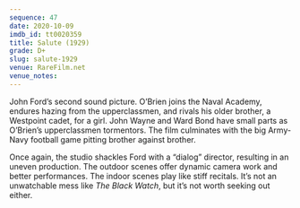 ```yaml
---
sequence: 47
date: 2020-10-09
imdb_id: tt0020359
title: Salute (1929)
grade: D+
slug: salute-1929
venue: RareFilm.net
venue_notes:
---
```


John Ford’s second sound picture. O’Brien joins the Naval Academy, endures hazing from the upperclassmen, and rivals his older brother, a Westpoint cadet, for a girl. John Wayne and Ward Bond have small parts as O’Brien’s upperclassmen tormentors. The film culminates with the big Army-Navy football game pitting brother against brother.

<!-- end -->

Once again, the studio shackles Ford with a “dialog” director, resulting in an uneven production. The outdoor scenes offer dynamic camera work and better performances. The indoor scenes play like stiff recitals. It’s not an unwatchable mess like <span data-imdb-id="tt0019699">_The Black Watch_</span>, but it’s not worth seeking out either.
